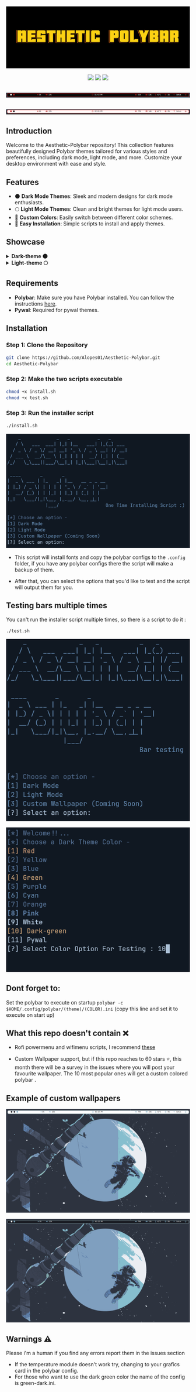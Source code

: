 <!-- Aesthetic polybar -->

 ![Aesthetic Polybar](screenshots/2024072012255676_1.jpg)

<p align="center">
  <img src="https://img.shields.io/github/stars/Alopes01/Aesthetic-Polybar?style=for-the-badge">
  <img src="https://img.shields.io/github/issues/Alopes01/Aesthetic-Polybar?style=for-the-badge">
  <img src="https://img.shields.io/github/forks/Alopes01/Aesthetic-Polybar?style=for-the-badge">
</p>



## 


 ![Aesthetic Polybar](screenshots/dark.gif)


##
 ![Aesthetic Polybar](screenshots/light.gif)

##


## Introduction
Welcome to the Aesthetic-Polybar repository! This collection features beautifully designed Polybar themes tailored for various styles and preferences, including dark mode, light mode, and more. Customize your desktop environment with ease and style.

## Features
- 🌑  **Dark Mode Themes**: Sleek and modern designs for dark mode enthusiasts.
- 🌕 **Light Mode Themes**: Clean and bright themes for light mode users.
- 🎨 **Custom Colors**: Easily switch between different color schemes.
- 🚀 **Easy Installation**: Simple scripts to install and apply themes.

## Showcase

<details>
<summary><b>Dark-theme 🌑 </b></summary>

![Aesthetic Polybar](screenshots/a.png)

![Aesthetic Polybar](screenshots/b.png)

![Aesthetic Polybar](screenshots/c.png)

![Aesthetic Polybar](screenshots/d.png)

![Aesthetic Polybar](screenshots/e.png)

![Aesthetic Polybar](screenshots/f.png)

![Aesthetic Polybar](screenshots/g.png)

![Aesthetic Polybar](screenshots/h.png)

![Aesthetic Polybar](screenshots/i.png)

![Aesthetic Polybar](screenshots/j.png)


</details>


<details>
<summary><b>Light-theme 🌕 </b></summary>

![Aesthetic Polybar](screenshots/1.png)

![Aesthetic Polybar](screenshots/2.png)

![Aesthetic Polybar](screenshots/3.png)

![Aesthetic Polybar](screenshots/4.png)

![Aesthetic Polybar](screenshots/5.png)

![Aesthetic Polybar](screenshots/6.png)

![Aesthetic Polybar](screenshots/7.png)

![Aesthetic Polybar](screenshots/8.png)

![Aesthetic Polybar](screenshots/9.png)

![Aesthetic Polybar](screenshots/10.png)


</details>

## Requirements
- **Polybar**: Make sure you have Polybar installed. You can follow the instructions [here](https://github.com/polybar/polybar).
- **Pywal**: Required for pywal themes.


## Installation
### Step 1: Clone the Repository
```sh
git clone https://github.com/Alopes01/Aesthetic-Polybar.git
cd Aesthetic-Polybar
```
### Step 2: Make the two scripts executable
```sh
chmod +x install.sh
chmod +x test.sh
```
### Step 3: Run the installer script
```sh
./install.sh
```
![here](screenshots/instaler.png)

- This script will install fonts and copy the polybar configs to the ``.config`` folder, if you have any polybar configs there the script will make a backup of them.

- After that, you can select the options that you'd like to test and the script will output them for you.

## Testing bars multiple times 

You can't run the installer script multiple times, so there is a script to do it :

```sh
./test.sh
```
![here](screenshots/2024-07-19_13-41.png)

![here](screenshots/2024-07-19_13-42.png)

## Dont forget to:
Set the polybar to execute on startup ``polybar -c $HOME/.config/polybar/(theme)/(COLOR).ini``  (copy this line and set it to execute on start up)

## What this repo doesn't contain ❌
- Rofi powermenu and wifimenu scripts, I recommend [these](https://github.com/adi1090x/rofi)

- Custom Wallpaper support, but if this repo reaches to 60 stars ⭐️, this month there will be a survey in the issues where you will post your favourite wallpaper. The 10 most popular ones will get a custom colored polybar .

## Example of custom wallpapers

![Aesthetic Polybar](screenshots/2024-07-19_14-10_1.png)

![Aesthetic Polybar](screenshots/2024-07-19_14-12.png)


## Warnings ⚠️

Please i'm a human if you find any errors report them in the issues section

- If the temperature module doesn't work try, changing to your grafics card in the polybar config.
- For those who want to use the dark green color the name of the config is green-dark.ini.

